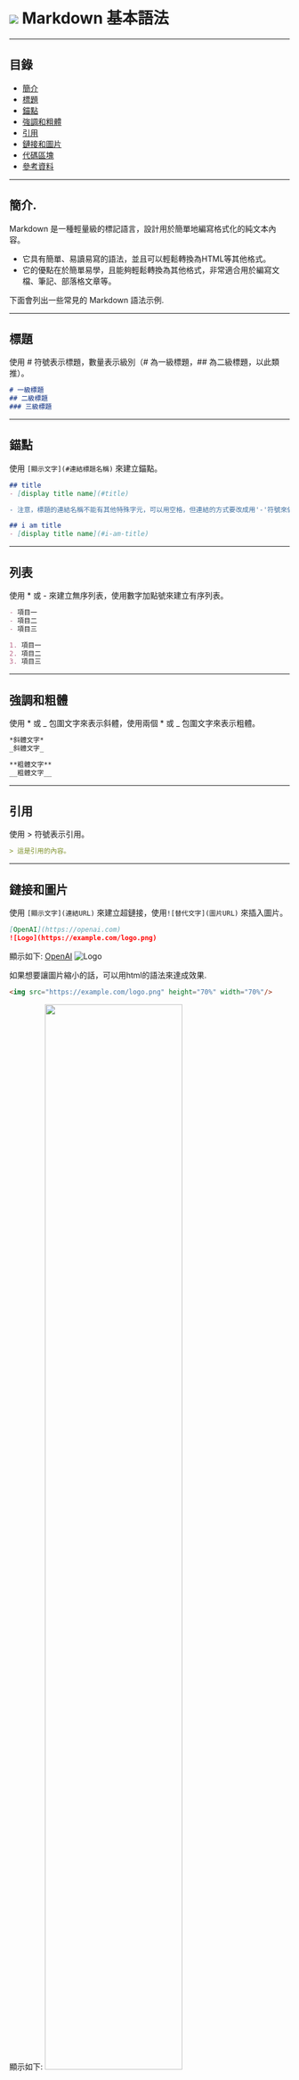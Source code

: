 # ![](https://drive.google.com/uc?id=10INx5_pkhMcYRdx_OO4rXNXxcsvPtBYq) Markdown 基本語法

---

<!--ts-->
## 目錄
* [簡介](#簡介)
* [標題](#標題)
* [錨點](#錨點)
* [強調和粗體](#強調和粗體)
* [引用](#引用)
* [鏈接和圖片](#鏈接和圖片)
* [代碼區塊](#代碼區塊)
* [參考資料](#參考資料)
<!--te-->

---

## 簡介.
Markdown 是一種輕量級的標記語言，設計用於簡單地編寫格式化的純文本內容。<br>
- 它具有簡單、易讀易寫的語法，並且可以輕鬆轉換為HTML等其他格式。<br>
- 它的優點在於簡單易學，且能夠輕鬆轉換為其他格式，非常適合用於編寫文檔、筆記、部落格文章等。<br>

下面會列出一些常見的 Markdown 語法示例.<br>

---

## 標題
使用 # 符號表示標題，數量表示級別（# 為一級標題，## 為二級標題，以此類推）。
``` markdown
# 一級標題
## 二級標題
### 三級標題
```

---

## 錨點
使用  `[顯示文字](#連結標題名稱)` 來建立錨點。
``` markdown
## title
- [display title name](#title)
```
```diff
- 注意，標題的連結名稱不能有其他特殊字元，可以用空格，但連結的方式要改成用'-'符號來做連結，如下所示：
```
``` markdown
## i am title
- [display title name](#i-am-title)
```

---

## 列表
使用 * 或 - 來建立無序列表，使用數字加點號來建立有序列表。
``` markdown
- 項目一
- 項目二
- 項目三

1. 項目一
2. 項目二
3. 項目三
```

---

## 強調和粗體
使用 * 或 _ 包圍文字來表示斜體，使用兩個 * 或 _ 包圍文字來表示粗體。
``` markdown
*斜體文字*
_斜體文字_

**粗體文字**
__粗體文字__
``` 

---

## 引用

使用 > 符號表示引用。
``` markdown
> 這是引用的內容。
```

---

## 鏈接和圖片
使用 `[顯示文字](連結URL)` 來建立超鏈接，使用`![替代文字](圖片URL)` 來插入圖片。
``` markdown
[OpenAI](https://openai.com)
![Logo](https://example.com/logo.png)
```
顯示如下:
[OpenAI](https://openai.com)
![Logo](https://example.com/logo.png)


如果想要讓圖片縮小的話，可以用html的語法來達成效果.
``` markdown
<img src="https://example.com/logo.png" height="70%" width="70%"/>
```
顯示如下:
<img src="https://example.com/logo.png" height="70%" width="70%"/>

---

## 代碼區塊
使用三個反引號 ` 來標示代碼塊，並指定代碼塊的語言。
``` markdown
```javascript
function sayHello() {
    console.log("Hello!");
}
```

---


## 參考資料
* [Markdown - 語法說明](https://markdown.tw/) <br>

---

<!--ts-->
#### [目錄 ↩](#目錄)
<!--te-->
